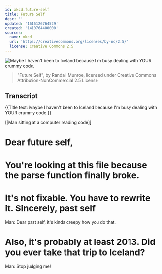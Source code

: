 ```yaml
---
id: xkcd.future-self
title: Future Self
desc: ''
updated: '1616126764529'
created: '1410764400000'
sources:
  name: xkcd
  url: 'https://creativecommons.org/licenses/by-nc/2.5/'
  license: Creative Commons 2.5
---
```

![Maybe I haven't been to Iceland because I'm busy dealing with YOUR crummy code.](https://imgs.xkcd.com/comics/future_self.png)
> "Future Self", by Randall Munroe, licensed under Creative Commons Attribution-NonCommercial 2.5 License

## Transcript
{{Title text: Maybe I haven't been to Iceland because I'm busy dealing with YOUR crummy code.}}

[[Man sitting at a computer reading code]]
# Dear future self,
# You're looking at this file because the parse function finally broke.
# It's not fixable. You have to rewrite it.  Sincerely, past self

Man:  Dear past self, it's kinda creepy how you do that.

# Also, it's probably at least 2013.  Did you ever take that trip to Iceland?

Man:  Stop judging me!
